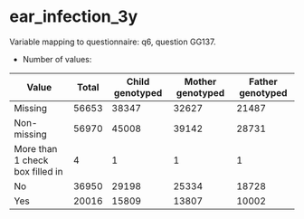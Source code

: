 # ear_infection_3y
Variable mapping to questionnaire: q6, question GG137.
- Number of values:

| Value | Total | Child genotyped | Mother genotyped | Father genotyped |
| ----- | ----- | --------------- | ---------------- | ---------------- |
| Missing | 56653 | 38347 | 32627 | 21487 |
| Non-missing | 56970 | 45008 | 39142 | 28731 |
| More than 1 check box filled in | 4 | 1 | 1 |1 |
| No | 36950 | 29198 | 25334 |18728 |
| Yes | 20016 | 15809 | 13807 |10002 |



